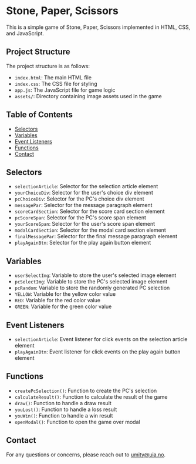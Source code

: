 # Stone, Paper, Scissors

This is a simple game of Stone, Paper, Scissors implemented in HTML, CSS, and JavaScript.

## Project Structure

The project structure is as follows:

- `index.html`: The main HTML file
- `index.css`: The CSS file for styling
- `app.js`: The JavaScript file for game logic
- `assets/`: Directory containing image assets used in the game

## Table of Contents
- [Selectors](#selectors)
- [Variables](#variables)
- [Event Listeners](#event-listeners)
- [Functions](#functions)
- [Contact](#contact)

## Selectors

- `selectionArticle`: Selector for the selection article element
- `yourChoiceDiv`: Selector for the user's choice div element
- `pcChoiceDiv`: Selector for the PC's choice div element
- `messagePar`: Selector for the message paragraph element
- `scoreCardSection`: Selector for the score card section element
- `pcScoreSpan`: Selector for the PC's score span element
- `yourScoreSpan`: Selector for the user's score span element
- `modalCardSection`: Selector for the modal card section element
- `finalMessagePar`: Selector for the final message paragraph element
- `playAgainBtn`: Selector for the play again button element

## Variables

- `userSelectImg`: Variable to store the user's selected image element
- `pcSelectImg`: Variable to store the PC's selected image element
- `pcRandom`: Variable to store the randomly generated PC selection
- `YELLOW`: Variable for the yellow color value
- `RED`: Variable for the red color value
- `GREEN`: Variable for the green color value

## Event Listeners

- `selectionArticle`: Event listener for click events on the selection article element
- `playAgainBtn`: Event listener for click events on the play again button element

## Functions

- `createPcSelection()`: Function to create the PC's selection
- `calculateResult()`: Function to calculate the result of the game
- `draw()`: Function to handle a draw result
- `youLost()`: Function to handle a loss result
- `youWin()`: Function to handle a win result
- `openModal()`: Function to open the game over modal

## Contact

For any questions or concerns, please reach out to [umity@uia.no](mailto:umity@uia.no).
